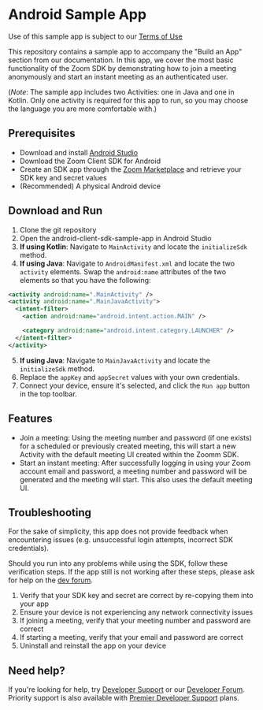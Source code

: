 # Android Sample App

Use of this sample app is subject to our [Terms of Use](https://zoom.us/docs/en-us/zoom_api_license_and_tou.html)

This repository contains a sample app to accompany the "Build an App" section from our documentation. In this app, we cover the most basic functionality of the Zoom SDK by demonstrating how to join a meeting anonymously and start an instant meeting as an authenticated user.

(_Note_: The sample app includes two Activities: one in Java and one in Kotlin. Only one activity is required for this app to run, so you may choose the language you are more comfortable with.)

## Prerequisites
- Download and install [Android Studio](https://developer.android.com/studio)
- Download the Zoom Client SDK for Android
- Create an SDK app through the [Zoom Marketplace](https://marketplace.zoom.us/develop/create) and retrieve your SDK key and secret values
- (Recommended) A physical Android device

## Download and Run
1. Clone the git repository
2. Open the android-client-sdk-sample-app in Android Studio
3. **If using Kotlin**: Navigate to `MainActivity` and locate the `initializeSdk` method.
4. **If using Java**: Navigate to `AndroidManifest.xml` and locate the two `activity` elements. Swap the `android:name` attributes of the two elements so that you have the following:
```xml
<activity android:name=".MainActivity" />
<activity android:name=".MainJavaActivity">
  <intent-filter>
    <action android:name="android.intent.action.MAIN" />

    <category android:name="android.intent.category.LAUNCHER" />
  </intent-filter>
</activity>
```
5. **If using Java**: Navigate to `MainJavaActivity` and locate the `initializeSdk` method.
6. Replace the `appKey` and `appSecret` values with your own credentials.
7. Connect your device, ensure it's selected, and click the `Run app` button in the top toolbar.

## Features
* Join a meeting: Using the meeting number and password (if one exists) for a scheduled or previously created meeting, this will start a new Activity with the default meeting UI created within the Zoomm SDK.
* Start an instant meeting: After successfully logging in using your Zoom account email and password, a meeting number and password will be generated and the meeting will start. This also uses the default meeting UI.

## Troubleshooting
For the sake of simplicity, this app does not provide feedback when encountering issues (e.g. unsuccessful login attempts, incorrect SDK credentials).

Should you run into any problems while using the SDK, follow these verification steps. If the app still is not working after these steps, please ask for help on the [dev forum](https://devforum.zoom.us/c/mobile-sdk/17).

1. Verify that your SDK key and secret are correct by re-copying them into your app
2. Ensure your device is not experiencing any network connectivity issues
3. If joining a meeting, verify that your meeting number and password are correct
4. If starting a meeting, verify that your email and password are correct
5. Uninstall and reinstall the app on your device

## Need help?

If you're looking for help, try [Developer Support](https://devsupport.zoom.us) or our [Developer Forum](https://devforum.zoom.us). Priority support is also available with [Premier Developer Support](https://zoom.us/docs/en-us/developer-support-plans.html) plans.
